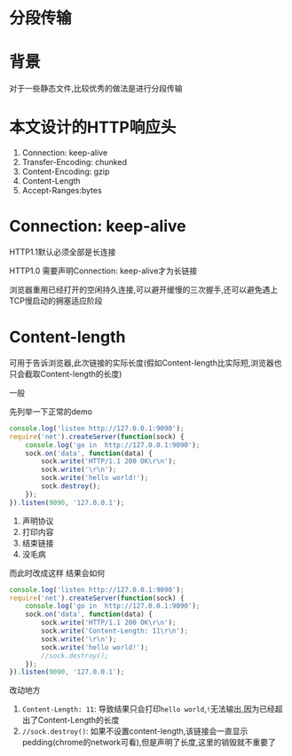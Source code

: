 # 分段传输

# 背景

对于一些静态文件,比较优秀的做法是进行分段传输

# 本文设计的HTTP响应头

1. Connection: keep-alive
2. Transfer-Encoding: chunked
3. Content-Encoding: gzip
4. Content-Length
5. Accept-Ranges:bytes

# Connection: keep-alive

HTTP1.1默认必须全部是长连接

HTTP1.0 需要声明Connection: keep-alive才为长链接

浏览器重用已经打开的空闲持久连接,可以避开缓慢的三次握手,还可以避免遇上TCP慢启动的拥塞适应阶段

# Content-length

可用于告诉浏览器,此次链接的实际长度(假如Content-length比实际短,浏览器也只会截取Content-length的长度)

一般

先列举一下正常的demo

```javascript
console.log('listen http://127.0.0.1:9090');
require('net').createServer(function(sock) {
    console.log('go in  http://127.0.0.1:9090');
    sock.on('data', function(data) {
        sock.write('HTTP/1.1 200 OK\r\n');
        sock.write('\r\n');
        sock.write('hello world!');
        sock.destroy();
    });
}).listen(9090, '127.0.0.1');
```
1. 声明协议
2. 打印内容
3. 结束链接
4. 没毛病

而此时改成这样 结果会如何

```javascript
console.log('listen http://127.0.0.1:9090');
require('net').createServer(function(sock) {
    console.log('go in  http://127.0.0.1:9090');
    sock.on('data', function(data) {
        sock.write('HTTP/1.1 200 OK\r\n');
        sock.write('Content-Length: 11\r\n');
        sock.write('\r\n');
        sock.write('hello world!');
        //sock.destroy();
    });
}).listen(9090, '127.0.0.1');
```

改动地方

1. `Content-Length: 11`: 导致结果只会打印`hello world`,`!`无法输出,因为已经超出了Content-Length的长度
2. `//sock.destroy()`:  如果不设置content-length,该链接会一直显示pedding(chrome的network可看),但是声明了长度,这里的销毁就不重要了



